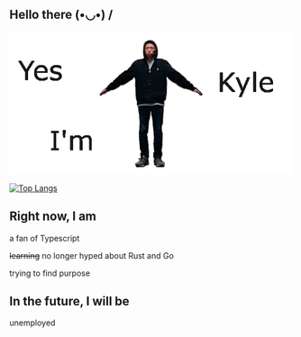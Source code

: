## Hello there  (•◡•) /
![Image of Kyle](https://github.com/zhengkyl/zhengkyl/blob/master/spinsplash.gif)

[![Top Langs](https://github-readme-stats.vercel.app/api/top-langs/?username=zhengkyl&theme=dracula&layout=compact)](https://github.com/anuraghazra/github-readme-stats)

## Right now, I am

a fan of Typescript

~~learning~~ no longer hyped about Rust and Go

trying to find purpose

## In the future, I will be

unemployed



